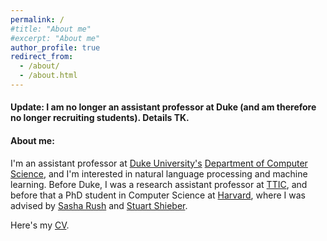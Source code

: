 ```yaml
---
permalink: /
#title: "About me"
#excerpt: "About me"
author_profile: true
redirect_from:
  - /about/
  - /about.html
---
```


#### Update: I am no longer an assistant professor at Duke (and am therefore no longer recruiting students). Details TK.

#### About me:
 I'm an assistant professor at [Duke University's](https://www.duke.edu) [Department of Computer Science](https://www.cs.duke.edu/), and I'm interested in natural language processing and machine learning. Before Duke, I was a research assistant professor at [TTIC](http://www.ttic.edu/), and before that a PhD student in Computer Science at [Harvard](https://www.seas.harvard.edu), where I was advised by [Sasha Rush](http://rush-nlp.com/) and [Stuart Shieber](http://www.eecs.harvard.edu/shieber/).

Here's my [CV](http://swiseman.github.io/files/swiseman_cv.pdf).

